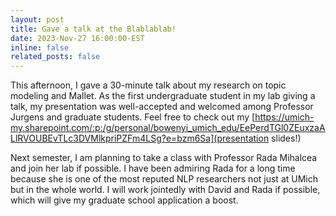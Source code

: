 ```yaml
---
layout: post
title: Gave a talk at the Blablablab!
date: 2023-Nov-27 16:00:00-EST
inline: false
related_posts: false
---
```


This afternoon, I gave a 30-minute talk about my research on topic modeling and Mallet. As the first undergraduate student in my lab giving a talk, my presentation was well-accepted and welcomed among Professor Jurgens and graduate students. Feel free to check out my [https://umich-my.sharepoint.com/:p:/g/personal/bowenyi_umich_edu/EePerdTGl0ZEuxzaALlRVOUBEvTLc3DVMlkpriPZFm4LSg?e=bzm6Sa](presentation slides!) 

Next semester, I am planning to take a class with Professor Rada Mihalcea and join her lab if possible. I have been admiring Rada for a long time because she is one of the most reputed NLP researchers not just at UMich but in the whole world. I will work jointedly with David and Rada if possible, which will give my graduate school application a boost. 


